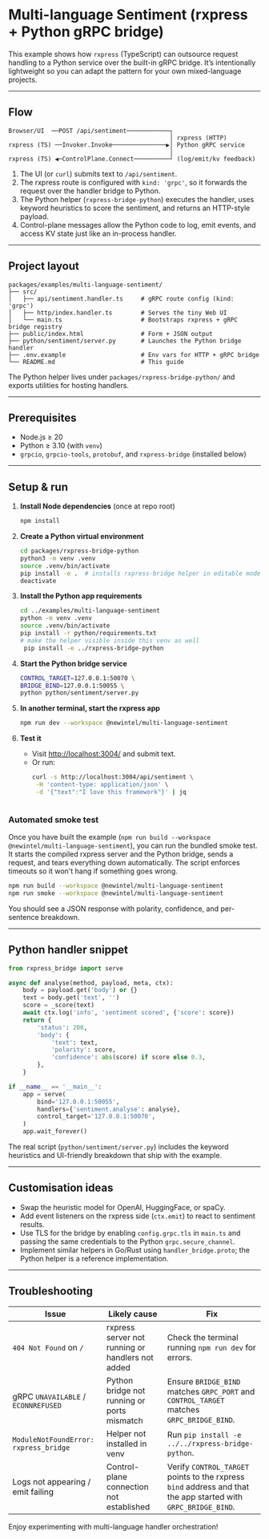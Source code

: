 # Multi-language Sentiment (rxpress + Python gRPC bridge)

This example shows how `rxpress` (TypeScript) can outsource request handling to a Python service over
the built-in gRPC bridge. It’s intentionally lightweight so you can adapt the pattern for your own
mixed-language projects.

---

## Flow

```
Browser/UI  ──POST /api/sentiment────────────┐
                                             │ rxpress (HTTP)
rxpress (TS) ──Invoker.Invoke───────────────▶│ Python gRPC service
                                             │
rxpress (TS) ◀─ControlPlane.Connect──────────┘ (log/emit/kv feedback)
```

1. The UI (or `curl`) submits text to `/api/sentiment`.
2. The rxpress route is configured with `kind: 'grpc'`, so it forwards the request over the handler
   bridge to Python.
3. The Python helper (`rxpress-bridge-python`) executes the handler, uses keyword heuristics to score
   the sentiment, and returns an HTTP-style payload.
4. Control-plane messages allow the Python code to log, emit events, and access KV state just like an
   in-process handler.

---

## Project layout

```
packages/examples/multi-language-sentiment/
├── src/
│   ├── api/sentiment.handler.ts     # gRPC route config (kind: 'grpc')
│   ├── http/index.handler.ts        # Serves the tiny Web UI
│   └── main.ts                      # Bootstraps rxpress + gRPC bridge registry
├── public/index.html                # Form + JSON output
├── python/sentiment/server.py       # Launches the Python bridge handler
├── .env.example                     # Env vars for HTTP + gRPC bridge
└── README.md                        # This guide
```

The Python helper lives under `packages/rxpress-bridge-python/` and exports utilities for hosting
handlers.

---

## Prerequisites

- Node.js ≥ 20
- Python ≥ 3.10 (with `venv`)
- `grpcio`, `grpcio-tools`, `protobuf`, and `rxpress-bridge` (installed below)

---

## Setup & run

1. **Install Node dependencies** (once at repo root)

   ```bash
   npm install
   ```

2. **Create a Python virtual environment**

   ```bash
   cd packages/rxpress-bridge-python
   python3 -m venv .venv
   source .venv/bin/activate
   pip install -e .  # installs rxpress-bridge helper in editable mode
   deactivate
   ```

3. **Install the Python app requirements**

   ```bash
   cd ../examples/multi-language-sentiment
   python -m venv .venv
   source .venv/bin/activate
   pip install -r python/requirements.txt
   # make the helper visible inside this venv as well
    pip install -e ../rxpress-bridge-python
   ```

4. **Start the Python bridge service**

   ```bash
   CONTROL_TARGET=127.0.0.1:50070 \
   BRIDGE_BIND=127.0.0.1:50055 \
   python python/sentiment/server.py
   ```

5. **In another terminal, start the rxpress app**

   ```bash
   npm run dev --workspace @newintel/multi-language-sentiment
   ```

6. **Test it**
   - Visit <http://localhost:3004/> and submit text.
   - Or run:
     ```bash
     curl -s http://localhost:3004/api/sentiment \
      -H 'content-type: application/json' \
      -d '{"text":"I love this framework"}' | jq
     ```

   ```

   ```

### Automated smoke test

Once you have built the example (`npm run build --workspace @newintel/multi-language-sentiment`),
you can run the bundled smoke test. It starts the compiled rxpress server and the Python bridge,
sends a request, and tears everything down automatically. The script enforces timeouts so it won't
hang if something goes wrong.

```bash
npm run build --workspace @newintel/multi-language-sentiment
npm run smoke --workspace @newintel/multi-language-sentiment
```

You should see a JSON response with polarity, confidence, and per-sentence breakdown.

---

## Python handler snippet

```python
from rxpress_bridge import serve

async def analyse(method, payload, meta, ctx):
    body = payload.get('body') or {}
    text = body.get('text', '')
    score = _score(text)
    await ctx.log('info', 'sentiment scored', {'score': score})
    return {
        'status': 200,
        'body': {
            'text': text,
            'polarity': score,
            'confidence': abs(score) if score else 0.3,
        },
    }

if __name__ == '__main__':
    app = serve(
        bind='127.0.0.1:50055',
        handlers={'sentiment.analyse': analyse},
        control_target='127.0.0.1:50070',
    )
    app.wait_forever()
```

The real script (`python/sentiment/server.py`) includes the keyword heuristics and UI-friendly
breakdown that ship with the example.

---

## Customisation ideas

- Swap the heuristic model for OpenAI, HuggingFace, or spaCy.
- Add event listeners on the rxpress side (`ctx.emit`) to react to sentiment results.
- Use TLS for the bridge by enabling `config.grpc.tls` in `main.ts` and passing the same credentials
  to the Python `grpc.secure_channel`.
- Implement similar helpers in Go/Rust using `handler_bridge.proto`; the Python helper is a reference
  implementation.

---

## Troubleshooting

| Issue                                 | Likely cause                                     | Fix                                                                                                            |
| ------------------------------------- | ------------------------------------------------ | -------------------------------------------------------------------------------------------------------------- |
| `404 Not Found` on `/`                | rxpress server not running or handlers not added | Check the terminal running `npm run dev` for errors.                                                           |
| gRPC `UNAVAILABLE` / `ECONNREFUSED`   | Python bridge not running or ports mismatch      | Ensure `BRIDGE_BIND` matches `GRPC_PORT` and `CONTROL_TARGET` matches `GRPC_BRIDGE_BIND`.                      |
| `ModuleNotFoundError: rxpress_bridge` | Helper not installed in venv                     | Run `pip install -e ../../rxpress-bridge-python`.                                                              |
| Logs not appearing / emit failing     | Control-plane connection not established         | Verify `CONTROL_TARGET` points to the rxpress `bind` address and that the app started with `GRPC_BRIDGE_BIND`. |

Enjoy experimenting with multi-language handler orchestration!
